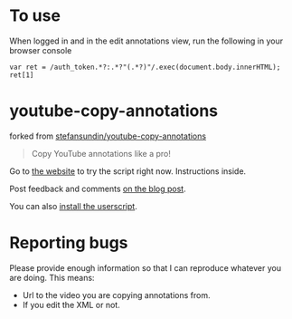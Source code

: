 # To use
When logged in and in the edit annotations view, run the following in your browser console

`var ret = /auth_token.*?:.*?"(.*?)"/.exec(document.body.innerHTML); ret[1]`

# youtube-copy-annotations

forked from [stefansundin/youtube-copy-annotations](https://github.com/stefansundin/youtube-copy-annotations)

> Copy YouTube annotations like a pro!

Go to [the website](https://stefansundin.github.io/youtube-copy-annotations/) to try the script right now. Instructions inside.

Post feedback and comments [on the blog post](https://stefansundin.com/blog/277).

You can also [install the userscript](https://github.com/stefansundin/youtube-copy-annotations/raw/gh-pages/youtube_auth_token.user.js).

# Reporting bugs

Please provide enough information so that I can reproduce whatever you are doing. This means:

- Url to the video you are copying annotations from.
- If you edit the XML or not.
